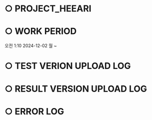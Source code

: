 # ○ PROJECT_HEEARI

# ○ WORK PERIOD
오전 1:10 2024-12-02 월 ~ 

# ○ TEST VERION UPLOAD LOG

# ○ RESULT VERSION UPLOAD LOG

# ○ ERROR LOG

